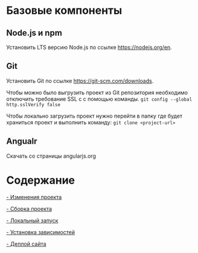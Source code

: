 # Базовые компоненты
## Node.js и npm
Установить LTS версию Node.js по ссылке https://nodejs.org/en.

## Git
Установить Git по ссылке https://git-scm.com/downloads.

Чтобы можно было выгрузить проект из Git репозитория необходимо отключить требование SSL c с помощью команды.
```git config --global http.sslVerify false```

Чтобы локально загрузить проект нужно перейти в папку где будет храниться проект и выполнить команду:
```git clone <project-url>```

## Angualr
Скачать со страницы angularjs.org


# Содержание
[- Изменения проекта](https://github.com/FantomNexx/pages-angular-tips/blob/master/project-change.md)

[- Сборка проекта](https://github.com/FantomNexx/pages-angular-tips/blob/master/compiling-project.md)

[- Локальный запуск](https://github.com/FantomNexx/pages-angular-tips/blob/master/local-run.md)

[- Установка зависимостей](https://github.com/FantomNexx/pages-angular-tips/blob/master/settings-dependencies.md)

[- Деплой сайта](https://github.com/FantomNexx/pages-angular-tips/blob/master/site-deploy.md)







